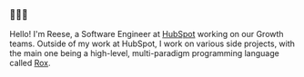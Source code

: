 ### 🌱🌱🌱

Hello!
I'm Reese, a Software Engineer at [HubSpot](https://www.hubspot.com/) working on our Growth teams.
Outside of my work at HubSpot, I work on various side projects, with the main one being a high-level, multi-paradigm programming language called [Rox](https://github.com/reese/rox).

<!--
**reese/reese** is a ✨ _special_ ✨ repository because its `README.md` (this file) appears on your GitHub profile.

Here are some ideas to get you started:

- 🔭 I’m currently working on ...
- 🌱 I’m currently learning ...
- 👯 I’m looking to collaborate on ...
- 🤔 I’m looking for help with ...
- 💬 Ask me about ...
- 📫 How to reach me: ...
- 😄 Pronouns: ...
- ⚡ Fun fact: ...
-->
